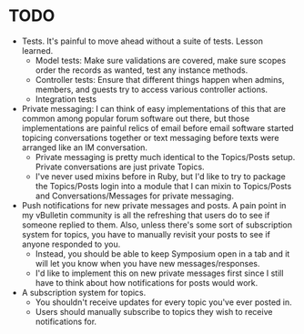 # TODO

- Tests. It's painful to move ahead without a suite of tests. Lesson learned.
    - Model tests: Make sure validations are covered, make sure scopes order the
      records as wanted, test any instance methods.
    - Controller tests: Ensure that different things happen when admins,
      members, and guests try to access various controller actions.
    - Integration tests
- Private messaging: I can think of easy implementations of this that are common
  among popular forum software out there, but those implementations are painful
  relics of email before email software started topicing conversations
  together or text messaging before texts were arranged like an IM conversation.
    - Private messaging is pretty much identical to the Topics/Posts setup.
      Private conversations are just private Topics. 
    - I've never used mixins before in Ruby, but I'd like to try to package the
      Topics/Posts login into a module that I can mixin to Topics/Posts and
      Conversations/Messages for private messaging.
- Push notifications for new private messages and posts. A pain point in my
  vBulletin community is all the refreshing that users do to see if someone
  replied to them. Also, unless there's some sort of subscription system for
  topics, you have to manually revisit your posts to see if anyone responded to
  you.
    - Instead, you should be able to keep Symposium open in a tab and it will
      let you know when you have new messages/responses.
    - I'd like to implement this on new private messages first since I still
      have to think about how notifications for posts would work.
- A subscription system for topics.
    - You shouldn't receive updates for every topic you've ever posted in.
    - Users should manually subscribe to topics they wish to receive
      notifications for.
    
